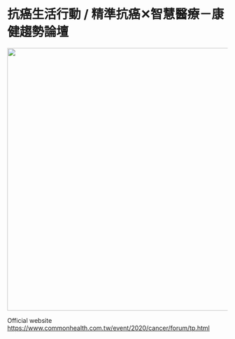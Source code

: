 # 抗癌生活行動 / 精準抗癌✕智慧醫療－康健趨勢論壇

<img src="https://www.commonhealth.com.tw/event/2020/cancer/assets/images/fb.jpg" width="600px">

Official website
https://www.commonhealth.com.tw/event/2020/cancer/forum/tp.html

